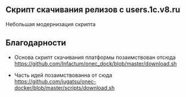 
## Скрипт скачивания релизов с users.1c.v8.ru

Небольшая модернизация скрипта

## Благодарности

 - Основа скрипт скачивания платформы позаимствован отсюда https://github.com/Infactum/onec_dock/blob/master/download.sh

 - Часть идей позаимствованна от сюда https://github.com/jugatsu/onec-docker/blob/master/scripts/download.sh